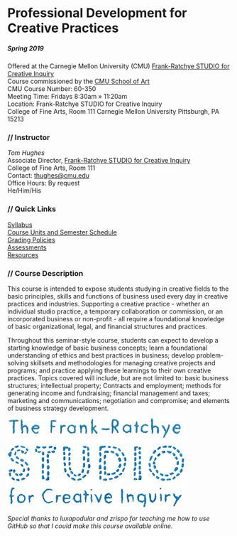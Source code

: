 # Professional Development for Creative Practices
##### Spring 2019

Offered at the Carnegie Mellon University (CMU) [Frank-Ratchye STUDIO for Creative Inquiry](http://studioforcreativeinquiry.org/)  
Course commissioned by the [CMU School of Art](http://www.art.cmu.edu/)  
CMU Course Number: 60-350  
Meeting Time: Fridays 8:30am » 11:20am  
Location: Frank-Ratchye STUDIO for Creative Inquiry  
College of Fine Arts, Room 111
Carnegie Mellon University
Pittsburgh, PA 15213

### // Instructor 
_Tom Hughes_  
Associate Director, [Frank-Ratchye STUDIO for Creative Inquiry](http://studioforcreativeinquiry.org/)  
College of Fine Arts, Room 111  
Contact: thughes@cmu.edu  
Office Hours: By request  
He/Him/His  

### // Quick Links
[Syllabus](https://github.com/Orthelious/PDCP_Spring2019/blob/master/course_documents/syllabus.md)  
[Course Units and Semester Schedule](https://github.com/Orthelious/PDCP_Spring2019/blob/master/course_documents/CourseUnits_and_Schedule.md)  
[Grading Policies](https://github.com/Orthelious/PDCP_Spring2019/blob/master/course_documents/Assessments_and_GradingPolicies.md)  
[Assessments](https://github.com/Orthelious/PDCP_Spring2019/tree/master/assessments)  
[Resources](https://github.com/Orthelious/PDCP_Spring2019/tree/master/resources)  

### // Course Description
This course is intended to expose students studying in creative fields to the basic principles, skills and functions of business used every day in creative practices and industries. Supporting a creative practice - whether an individual studio practice, a temporary collaboration or commission, or an incorporated business or non-profit - all require a foundational knowledge of basic organizational, legal, and financial structures and practices. 

Throughout this seminar-style course, students can expect to develop a starting knowledge of basic business concepts; learn a foundational understanding of ethics and best practices in business; develop problem-solving skillsets and methodologies for managing creative projects and programs; and practice applying these learnings to their own creative practices. Topics covered will include, but are not limited to: basic business structures; intellectual property; Contracts and employment; methods for generating income and fundraising; financial management and taxes; marketing and communications; negotiation and compromise; and elements of business strategy development. 

![STUDIO Logo](/images/studiologo.png)

_Special thanks to luxapodular and zrispo for teaching me how to use GitHub so that I could make this course available online._ 
